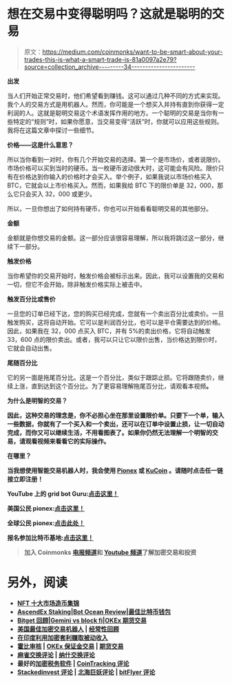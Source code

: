 # 想在交易中变得聪明吗？这就是聪明的交易

> 原文：<https://medium.com/coinmonks/want-to-be-smart-about-your-trades-this-is-what-a-smart-trade-is-81a0097a2e79?source=collection_archive---------34----------------------->

**出发**

当人们开始正常交易时，他们希望看到赚钱。这可以通过几种不同的方式来实现。我个人的交易方式是用机器人。然而，你可能是一个想买入并持有直到你获得一定利润的人。这就是聪明交易这个术语发挥作用的地方。一个聪明的交易是当你有一些特定的“规则”时，如果你愿意，当交易变得“活跃”时，你就可以应用这些规则。我将在这篇文章中探讨一些细节。

**价格——这是什么意思？**

所以当你看到一对时，你有几个开始交易的选择。第一个是市场价，或者说限价。市场价格可以买到当时的硬币。当一枚硬币波动很大时，这可能会有风险。限价只有在价格达到你输入的价格时才会买入。举个例子，如果我说以市场价格买入 BTC，它就会以上市价格买入。然而，如果我给 BTC 下的限价单是 32，000，那么它只会买入 32，000 或更少。

所以，一旦你想出了如何持有硬币，你也可以开始看看聪明交易的其他部分。

**金额**

金额就是你想交易的金额。这一部分应该很容易理解，所以我将跳过这一部分，继续下一部分。

**触发价格**

当你希望你的交易开始时，触发价格会被标示出来。因此，我可以设置我的交易和一切，但它不会开始，除非触发价格实际上被击中。

**触发百分比或售价**

一旦您的订单已经下达，您的购买已经完成，您就有一个卖出百分比或卖价。一旦触发购买，这将自动开始。它可以是利润百分比，也可以是平仓需要达到的价格。因此，如果我在 32，000 点买入 BTC，并有 5%的卖出价格，它将自动触发 33，600 点的限价卖出。或者，我可以只让它以限价出售，当价格达到限价时，它就会自动出售。

**尾随百分比**

它的另一面是拖尾百分比。这是一个百分比，类似于跟踪止损。它将跟随卖价，继续上涨，直到达到这个百分比。为了更容易理解拖尾百分比，请观看本视频[](https://www.youtube.com/watch?v=ivFrh0Flcb4)**。**

**为什么是明智的交易？**

**因此，这种交易的理念是，你不必担心坐在那里设置限价单。只要下一个单，输入一些数据，你就有了一个买入和一个卖出，还可以在订单中设置止损，让一切自动完成，而你又可以继续生活，不用看图表了。如果你仍然无法理解一个明智的交易，请观看视频来看看它的实际操作。**

****在哪里？****

**当我想使用智能交易机器人时，我会使用 [Pionex](https://www.pionex.com/en-us/sign/ref/zVt0KmHU) 或 [KuCoin](https://www.kucoin.com/r/QBSSSUSH) 。请随时点击任一链接立即注册！**

**YouTube 上的 grid bot Guru:[点击这里！](https://www.youtube.com/c/gridbotguru)**

**美国公民 pionex:[点击这里！](https://pionex.us/en-US/sign/ref/RnIZeirs)**

**全球公民 pionex:[点击此处！](https://www.pionex.com/en-US/sign/ref/zVt0KmHU)**

**报名参加比特币基地:[点击这里！](https://www.coinbase.com/join/wyatt_h)**

> **加入 Coinmonks [电报频道](https://t.me/coincodecap)和 [Youtube 频道](https://www.youtube.com/c/coinmonks/videos)了解加密交易和投资**

# **另外，阅读**

*   **[NFT 十大市场造币集锦](https://coincodecap.com/nft-marketplaces)**
*   **[AscendEx Staking](https://coincodecap.com/ascendex-staking)|[Bot Ocean Review](https://coincodecap.com/bot-ocean-review)|[最佳比特币钱包](https://coincodecap.com/bitcoin-wallets-india)**
*   **[Bitget 回顾](https://coincodecap.com/bitget-review)|[Gemini vs block fi](https://coincodecap.com/gemini-vs-blockfi)|[OKEx 期货交易](https://coincodecap.com/okex-futures-trading)**
*   **[美国最佳加密交易机器人](https://coincodecap.com/crypto-trading-bots-in-the-us) | [经常性回顾](https://coincodecap.com/changelly-review)**
*   **[在印度利用加密套利赚取被动收入](https://coincodecap.com/crypto-arbitrage-in-india)**
*   **[霍比审核](https://coincodecap.com/huobi-review) | [OKEx 保证金交易](https://coincodecap.com/okex-margin-trading) | [期货交易](https://coincodecap.com/futures-trading)**
*   **[麻雀交换评论](https://coincodecap.com/sparrow-exchange-review) | [纳什交换评论](https://coincodecap.com/nash-exchange-review)**
*   **最好的[加密税务软件](/coinmonks/best-crypto-tax-tool-for-my-money-72d4b430816b) | [CoinTracking 评论](/coinmonks/cointracking-review-a-reliable-cryptocurrency-tax-software-5114e3eb5737)**
*   **[Stackedinvest 评论](https://coincodecap.com/stackedinvest-review) | [北海巨妖评论](/coinmonks/kraken-review-6165fc1056ac) | [bitFlyer 评论](https://coincodecap.com/bitflyer-review)**